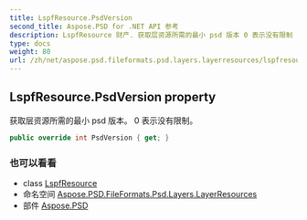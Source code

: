```yaml
---
title: LspfResource.PsdVersion
second_title: Aspose.PSD for .NET API 参考
description: LspfResource 财产. 获取层资源所需的最小 psd 版本 0 表示没有限制
type: docs
weight: 80
url: /zh/net/aspose.psd.fileformats.psd.layers.layerresources/lspfresource/psdversion/
---
```

## LspfResource.PsdVersion property

获取层资源所需的最小 psd 版本。 0 表示没有限制。

```csharp
public override int PsdVersion { get; }
```

### 也可以看看

* class [LspfResource](../)
* 命名空间 [Aspose.PSD.FileFormats.Psd.Layers.LayerResources](../../lspfresource/)
* 部件 [Aspose.PSD](../../../)


